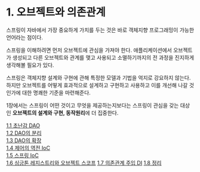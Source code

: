 # 1. 오브젝트와 의존관계

스프링이 자바에서 가장 중요하게 가치를 두는 것은 바로 객체지향 프로그래밍이 가능한 언어라는 점이다.

스프링을 이해하려면 먼저 오브젝트에 관심을 가져야 한다. 애플리케이션에서 오브젝트가 생성되고 다른 오브젝트와 관계를 맺고 사용되고 소멸하기까지의 전 과정을 진지하게 생각해볼 필요가 있다.

스프링은 객체지향 설계와 구현에 관해 특정한 모델과 기법을 억지로 강요하지 않는다. 하지만 오브젝트를 어떻게 효과적으로 설계하고 구현하고 사용하고 이를 개선해 나갈 것인가에 대한 명쾌한 기준을 마련해준다.

1장에서는 스프링이 어떤 것이고 무엇을 제공하는지보다는 스프링이 관심을 갖는 대상인 **오브젝트의 설계와 구현, 동작원리**에 더 집중한다.

[1.1 초난감 DAO](1/1.1_초난감_DAO.md) <br>
[1.2 DAO의 분리](1/1.2_DAO_분리.md) <br>
[1.3 DAO의 확장](1/1.3_DAO의_확장.md) <br>
[1.4 제어의 역전 IoC](1/1.4_제어의_역전_IoC.md) <br>
[1.5 스프링 IoC](1/1.5_스프링_IoC.md) <br>
[1.6 싱긍톤 레지스트리와 오브젝트 스코프](1/1.6_싱글톤_레지스트리와_오브젝트_스코프.md)
[1.7 의존관계 주입 DI](1/1.7_의존관계_주입_DI.md)
[1.8 정리](1/1.8_정리.md)


